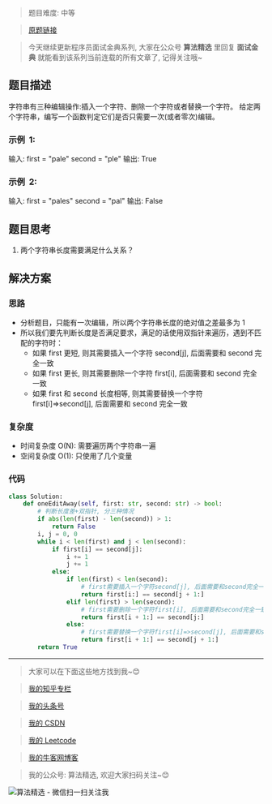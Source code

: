 > 题目难度: 中等

> [原题链接](https://leetcode-cn.com/problems/one-away-lcci/)

> 今天继续更新程序员面试金典系列, 大家在公众号 **算法精选** 里回复 **面试金典** 就能看到该系列当前连载的所有文章了, 记得关注哦~

## 题目描述

字符串有三种编辑操作:插入一个字符、删除一个字符或者替换一个字符。 给定两个字符串，编写一个函数判定它们是否只需要一次(或者零次)编辑。

### 示例  1:

输入:
first = "pale"
second = "ple"
输出: True

### 示例  2:

输入:
first = "pales"
second = "pal"
输出: False

## 题目思考

1. 两个字符串长度需要满足什么关系？

## 解决方案

### 思路

- 分析题目，只能有一次编辑，所以两个字符串长度的绝对值之差最多为 1
- 所以我们要先判断长度是否满足要求，满足的话使用双指针来遍历，遇到不匹配的字符时：
  - 如果 first 更短, 则其需要插入一个字符 second[j], 后面需要和 second 完全一致
  - 如果 first 更长, 则其需要删除一个字符 first[i], 后面需要和 second 完全一致
  - 如果 first 和 second 长度相等, 则其需要替换一个字符 first[i]=>second[j], 后面需要和 second 完全一致

### 复杂度

- 时间复杂度 O(N): 需要遍历两个字符串一遍
- 空间复杂度 O(1): 只使用了几个变量

### 代码

```python
class Solution:
    def oneEditAway(self, first: str, second: str) -> bool:
        # 判断长度差+双指针, 分三种情况
        if abs(len(first) - len(second)) > 1:
            return False
        i, j = 0, 0
        while i < len(first) and j < len(second):
            if first[i] == second[j]:
                i += 1
                j += 1
            else:
                if len(first) < len(second):
                    # first需要插入一个字符second[j], 后面需要和second完全一致
                    return first[i:] == second[j + 1:]
                elif len(first) > len(second):
                    # first需要删除一个字符first[i], 后面需要和second完全一致
                    return first[i + 1:] == second[j:]
                else:
                    # first需要替换一个字符first[i]=>second[j], 后面需要和second完全一致
                    return first[i + 1:] == second[j + 1:]
        return True
```

---

> 大家可以在下面这些地方找到我~😊

> [我的知乎专栏](https://zhuanlan.zhihu.com/c_1242508721932464128)

> [我的头条号](https://www.toutiao.com/c/user/1090304683804520/#mid=1671643017345028)

> [我的 CSDN](https://me.csdn.net/zjulyx1993)

> [我的 Leetcode](https://leetcode-cn.com/u/suibianfahui/)

> [我的牛客网博客](https://blog.nowcoder.net/zjulyx)

> 我的公众号: 算法精选, 欢迎大家扫码关注~😊

![算法精选 - 微信扫一扫关注我](https://mmbiz.qpic.cn/mmbiz_jpg/1KjZicMlYPMgZWmoL4eYcs6UcfmvsetDWME2YJyaCp9oT9z3U573FWENBNhyOByxYI0epew6O37hiaOhdh90QeJg/640?wx_fmt=jpeg&tp=webp&wxfrom=5&wx_lazy=1&wx_co=1)
